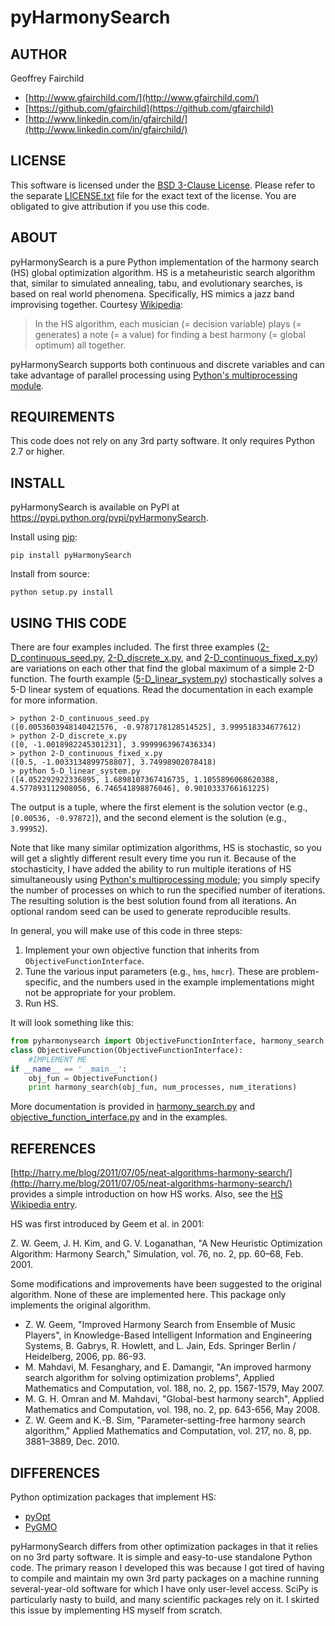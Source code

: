 # pyHarmonySearch

## AUTHOR
Geoffrey Fairchild
* [http://www.gfairchild.com/](http://www.gfairchild.com/)
* [https://github.com/gfairchild](https://github.com/gfairchild)
* [http://www.linkedin.com/in/gfairchild/](http://www.linkedin.com/in/gfairchild/)

## LICENSE
This software is licensed under the [BSD 3-Clause License](http://opensource.org/licenses/BSD-3-Clause). Please refer to the separate [LICENSE.txt](LICENSE.txt) file for the exact text of the license. You are obligated to give attribution if you use this code.

## ABOUT
pyHarmonySearch is a pure Python implementation of the harmony search (HS) global optimization algorithm. HS is a metaheuristic search algorithm that, similar to simulated annealing, tabu, and evolutionary searches, is based on real world phenomena. Specifically, HS mimics a jazz band improvising together. Courtesy [Wikipedia](http://en.wikipedia.org/wiki/Harmony_search):

> In the HS algorithm, each musician (= decision variable) plays (= generates) a note (= a value) for finding a best harmony (= global optimum) all together.

pyHarmonySearch supports both continuous and discrete variables and can take advantage of parallel processing using [Python's multiprocessing module](http://docs.python.org/2/library/multiprocessing.html).

## REQUIREMENTS
This code does not rely on any 3rd party software. It only requires Python 2.7 or higher.

## INSTALL
pyHarmonySearch is available on PyPI at https://pypi.python.org/pypi/pyHarmonySearch.

Install using [pip](http://www.pip-installer.org/):

    pip install pyHarmonySearch

Install from source:

    python setup.py install

## USING THIS CODE
There are four examples included. The first three examples ([2-D_continuous_seed.py](examples/2-D_continuous_seed.py), [2-D_discrete_x.py](examples/2-D_discrete_x.py), and [2-D_continuous_fixed_x.py](examples/2-D_continuous_fixed_x.py)) are variations on each other that find the global maximum of a simple 2-D function. The fourth example ([5-D_linear_system.py](examples/5-D_linear_system.py)) stochastically solves a 5-D linear system of equations. Read the documentation in each example for more information.

    > python 2-D_continuous_seed.py
    ([0.0053603948140421576, -0.9787178128514525], 3.999518334677612)
    > python 2-D_discrete_x.py
    ([0, -1.0018982245301231], 3.9999963967436334)
    > python 2-D_continuous_fixed_x.py
    ([0.5, -1.0033134899758807], 3.74998902078418)
    > python 5-D_linear_system.py
    ([4.052292922336895, 1.6898107367416735, 1.1055896068620388, 4.577893112908056, 6.746541898876046], 0.9010333766161225)
    
The output is a tuple, where the first element is the solution vector (e.g., `[0.00536, -0.97872]`), and the second element is the solution (e.g., `3.99952`).

Note that like many similar optimization algorithms, HS is stochastic, so you will get a slightly different result every time you run it. Because of the stochasticity, I have added the ability to run multiple iterations of HS simultaneously using [Python's multiprocessing module](http://docs.python.org/2/library/multiprocessing.html); you simply specify the number of processes on which to run the specified number of iterations. The resulting solution is the best solution found from all iterations. An optional random seed can be used to generate reproducible results.

In general, you will make use of this code in three steps:

1. Implement your own objective function that inherits from `ObjectiveFunctionInterface`.
1. Tune the various input parameters (e.g., `hms`, `hmcr`). These are problem-specific, and the numbers used in the example implementations might not be appropriate for your problem.
1. Run HS.

It will look something like this:
    
```python
from pyharmonysearch import ObjectiveFunctionInterface, harmony_search
class ObjectiveFunction(ObjectiveFunctionInterface):
    #IMPLEMENT ME
if __name__ == '__main__':
    obj_fun = ObjectiveFunction()
    print harmony_search(obj_fun, num_processes, num_iterations)
```

More documentation is provided in [harmony_search.py](pyharmonysearch/harmony_search.py) and [objective_function_interface.py](pyharmonysearch/objective_function_interface.py) and in the examples.

## REFERENCES
[http://harry.me/blog/2011/07/05/neat-algorithms-harmony-search/](http://harry.me/blog/2011/07/05/neat-algorithms-harmony-search/) provides a simple introduction on how HS works. Also, see the [HS Wikipedia entry](http://en.wikipedia.org/wiki/Harmony_search).

HS was first introduced by Geem et al. in 2001:

Z. W. Geem, J. H. Kim, and G. V. Loganathan, "A New Heuristic Optimization Algorithm: Harmony Search," Simulation, vol. 76, no. 2, pp. 60–68, Feb. 2001.

Some modifications and improvements have been suggested to the original algorithm. None of these are implemented here. This package only implements the original algorithm.

* Z. W. Geem, "Improved Harmony Search from Ensemble of Music Players", in Knowledge-Based Intelligent Information and Engineering Systems, B. Gabrys, R. Howlett, and L. Jain, Eds. Springer Berlin / Heidelberg, 2006, pp. 86-93.
* M. Mahdavi, M. Fesanghary, and E. Damangir, "An improved harmony search algorithm for solving optimization problems", Applied Mathematics and Computation, vol. 188, no. 2, pp. 1567-1579, May 2007.
* M. G. H. Omran and M. Mahdavi, "Global-best harmony search", Applied Mathematics and Computation, vol. 198, no. 2, pp. 643-656, May 2008.
* Z. W. Geem and K.-B. Sim, "Parameter-setting-free harmony search algorithm," Applied Mathematics and Computation, vol. 217, no. 8, pp. 3881–3889, Dec. 2010.

## DIFFERENCES
Python optimization packages that implement HS:

* [pyOpt](http://www.pyopt.org/)
* [PyGMO](http://pagmo.sourceforge.net/pygmo/)

pyHarmonySearch differs from other optimization packages in that it relies on no 3rd party software. It is simple and easy-to-use standalone Python code. The primary reason I developed this was because I got tired of having to compile and maintain my own 3rd party packages on a machine running several-year-old software for which I have only user-level access. SciPy is particularly nasty to build, and many scientific packages rely on it. I skirted this issue by implementing HS myself from scratch.
